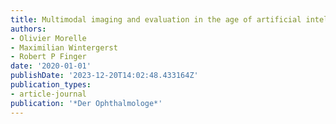 ```yaml
---
title: Multimodal imaging and evaluation in the age of artificial intelligence
authors:
- Olivier Morelle
- Maximilian Wintergerst
- Robert P Finger
date: '2020-01-01'
publishDate: '2023-12-20T14:02:48.433164Z'
publication_types:
- article-journal
publication: '*Der Ophthalmologe*'
---
```

